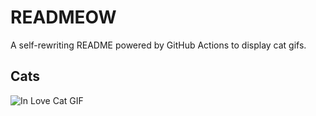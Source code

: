 # READMEOW

A self-rewriting README powered by GitHub Actions to display cat gifs.

## Cats

![In Love Cat GIF](https://media3.giphy.com/media/v1.Y2lkPTlhY2QwMmRhM2w4ZDZzdnR4M2hzajl3dXN6bWhoM2huNGJkejlod2xwcTRwdDZ4byZlcD12MV9naWZzX3NlYXJjaCZjdD1n/MDJ9IbxxvDUQM/200.gif)

